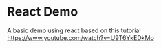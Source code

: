 # React Demo
A basic demo using react based on this tutorial https://www.youtube.com/watch?v=U9T6YkEDkMo
